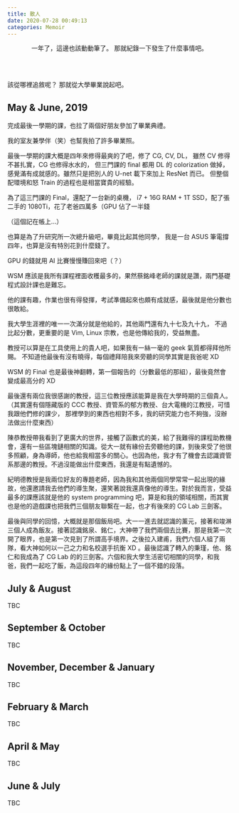 ```yaml
---
title: 散人
date: 2020-07-28 00:49:13
categories: Memoir
---
```


<center>
一年了，這邊也該動動筆了。
那就紀錄一下發生了什麼事情吧。
</center>

<!-- more -->

<br><br>

該從哪裡追敘呢？
那就從大學畢業說起吧。

## May & June, 2019

完成最後一學期的課，也拉了兩個好朋友參加了畢業典禮。

我的室友兼學伴（笑）也幫我拍了許多畢業照。

最後一學期的課大概是四年來修得最爽的了吧，修了 CG, CV, DL，
雖然 CV 修得不甚扎實，CG 也修得水水的，
但三門課的 final 都用 DL 的 colorization 做掉，
感覺滿有成就感的。雖然只是把別人的 U-net 載下來加上 ResNet 而已。
但整個配環境和怒 Train 的過程也是相當寶貴的經驗。

為了這三門課的 Final，還配了一台新的桌機，
i7 + 16G RAM + 1T SSD，配了張二手的 1080Ti，花了老爸四萬多（GPU 佔了一半錢

（這個記在帳上...）

也算是為了升研究所一次總升級吧，畢竟比起其他同學，
我是一台 ASUS 筆電撐四年，也算是沒有特別花到什麼錢了。

GPU 的錢就用 AI 比賽慢慢賺回來吧（？）

WSM 應該是我所有課程裡面收穫最多的，果然蔡銘峰老師的課就是讚，兩門基礎程式設計課也是難忘。

他的課有趣，作業也很有得發揮，考試準備起來也頗有成就感，最後就是他分數也很敢給。

我大學生涯裡的唯一一次滿分就是他給的，其他兩門還有九十七及九十九，
不過比起分數，更重要的是 Vim, Linux 宗教，也是他傳給我的，受益無盡。

教授可以算是在工具使用上的貴人吧，如果我有一絲一毫的 geek 氣質都得拜他所賜。
不知道他最後有沒有曉得，每個禮拜陪我來旁聽的同學其實是我爸呢 XD

WSM 的 Final 也是最後神翻轉，第一個報告的（分數最低的那組），最後竟然會變成最高分的 XD

最後還有兩位我很感謝的教授，這三位教授應該能算是我在大學時期的三個貴人。
（其實還有個隱藏版的 CCC 教授、資管系的郁方教授、台大電機的江教授，可惜我跟他們修的課少，
那裡學到的東西也相對不多，我的研究能力也不夠強，沒辦法做出什麼東西）

陳恭教授帶我看到了更廣大的世界，接觸了函數式的美，給了我難得的課程助教機會，還有一些區塊鏈相關的知識。從大一就有緣份去旁聽他的課，到後來受了他很多照顧，身為導師，他也給我相當多的關心。也因為他，我才有了機會去認識資管系那邊的教授。不過沒能做出什麼東西，我還是有點遺憾的。

紀明德教授是我兩位好友的專題老師，因為我和其他兩個同學常常一起出現的緣故，他還邀請我去他們的導生聚，還笑著說我還真像他的導生。對於我而言，受益最多的課應該就是他的 system programming 吧，算是和我的領域相關，而其實也是他的遊戲課也把我們三個朋友聯繫在一起，也才有後來的 CG Lab 三劍客。

最後與同學的回憶，大概就是那個飯局吧。大一一進去就認識的薰元，接著和竣淋三個人成為飯友。接著認識銘泉、銘仁，大神帶了我們兩個去比賽，那是我第一次開了眼界，也是第一次見到了所謂高手境界。之後拉入建甫，我們六個人組了兩隊，看大神如何以一己之力和名校選手抗衡 XD 。最後認識了轉入的秉瑾，他、銘仁和我成為了 CG Lab 的的三劍客。六個和我大學生活密切相關的同學，和我爸，我們一起吃了飯，為這段四年的緣份點上了一個不錯的段落。

## July & August

TBC

## September & October

TBC

## November, December & January

TBC

## February & March

TBC

## April & May

TBC

## June & July

TBC
